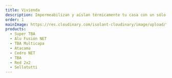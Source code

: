 ```yaml
---
title: Vivienda
description: Impermeabilizan y aíslan térmicamente tu casa con un sólo producto
order: 1
mainImage: https://res.cloudinary.com/isolant-cloudinary/image/upload/f_auto,q_auto:good/website-2021/product-lines/isolant-aislantes-lineas-de-producto-vivienda.jpg
products:
  - Super TBA
  - Alu Fusión NET
  - TBA Multicapa
  - Atacama
  - Cedro NET
  - TBA
  - Red 2x2
  - Sellatutti
---
```

